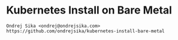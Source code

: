 # Kubernetes Install on Bare Metal

    Ondrej Sika <ondrej@ondrejsika.com>
    https://github.com/ondrejsika/kubernetes-install-bare-metal


